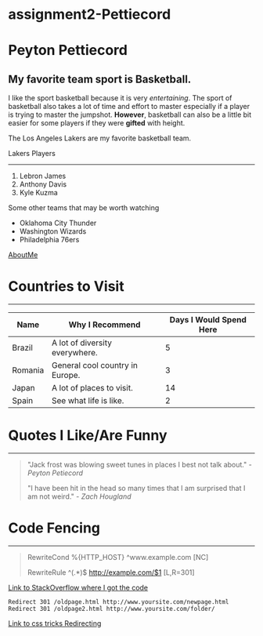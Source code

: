 # assignment2-Pettiecord

# Peyton Pettiecord
## My favorite team sport is Basketball.
I like the sport basketball because it is very *entertaining*. The sport of basketball also takes a lot of time and effort to master especially if a player is trying to master the jumpshot. **However**, basketball can also be a little bit easier for some players if they were **gifted** with height.

The Los Angeles Lakers are my favorite basketball team.

Lakers Players
 *** 

1. Lebron James
2. Anthony Davis
3. Kyle Kuzma

Some other teams that may be worth watching
- Oklahoma City Thunder
- Washington Wizards
- Philadelphia 76ers


[AboutMe](AboutMe.md)

# Countries to Visit
***

| Name | Why I Recommend | Days I Would Spend Here |
| --- | --- | --- |
| Brazil | A lot of diversity everywhere. | 5 |
| Romania | General cool country in Europe. | 3 |
| Japan | A lot of places to visit. | 14 |
| Spain | See what life is like. | 2 |


# Quotes I Like/Are Funny
***

>"Jack frost was blowing sweet tunes in places I best not talk about." - *Peyton Petiecord*
>
>
>"I have been hit in the head so many times that I am surprised that I am not weird." - *Zach Hougland*


# Code Fencing
***

>RewriteCond %{HTTP_HOST} ^www\.example\.com [NC]
>
>
>RewriteRule ^(.*)$ http://example.com/$1 [L,R=301]

[Link to StackOverflow where I got the code](https://stackoverflow.com/questions/234723/generic-htaccess-redirect-www-to-non-www)

~~~ 
Redirect 301 /oldpage.html http://www.yoursite.com/newpage.html
Redirect 301 /oldpage2.html http://www.yoursite.com/folder/
~~~
[Link to css tricks Redirecting](https://css-tricks.com/snippets/htaccess/301-redirects/)